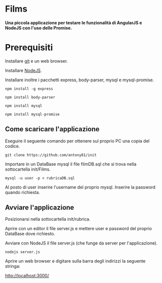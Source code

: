# Films
#### Una piccola applicazione per testare le funzionalità di AngularJS e NodeJS con l'uso delle Promise.


# Prerequisiti
Installare [git](http://git-scm.com/) e un web browser.

Installare [NodeJS](https://nodejs.org/).

Installare inoltre i pacchetti express, body-parser, mysql e mysql-promise.

```shell
npm install -g express
```

```shell
npm install body-parser
```

```shell
npm install mysql
```

```shell
npm install mysql-promise
```


## Come scaricare l'applicazione
Eseguire il seguente comando per ottenere sul proprio PC una copia del codice.

```shell
git clone https://github.com/antony81/init
```

Importare in un DataBase mysql il file filmDB.sql che si trova nella sottocartella init/Films.

```shell
mysql -u user -p < rubricaDB.sql
```

Al posto di user inserire l'username del proprio mysql. Inserire la password quando richiesta.


## Avviare l'applicazione
Posizionarsi nella sottocartella init/rubrica.

Aprire con un editor il file server.js e mettere user e password del proprio DataBase dove richiesto.

Avviare con NodeJS il file server.js (che funge da server per l'applicazione).

```shell
nodejs server.js
```

Aprire un web browser e digitare sulla barra degli indirizzi la seguente stringa:

[http://localhost:3000/](http://localhost:3000/)

